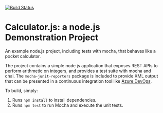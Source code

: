 [![Build Status](https://dev.azure.com/az40023/Integrating%20External%20Source%20Control%20with%20Azure%20Pipelines/_apis/build/status/juan-perezpichon.calculator?branchName=master)](https://dev.azure.com/az40023/Integrating%20External%20Source%20Control%20with%20Azure%20Pipelines/_build/latest?definitionId=5&branchName=master)

Calculator.js: a node.js Demonstration Project
==============================================
An example node.js project, including tests with mocha, that behaves like
a pocket calculator.

The project contains a simple node.js application that exposes REST APIs
to perform arithmetic on integers, and provides a test suite with mocha
and chai.  The `mocha-junit-reporters` package is included to provide XML
output that can be presented in a continuous integration tool like
[Azure DevOps](https://azure.com/devops).

To build, simply:

1. Runs `npm install` to install dependencies.
2. Runs `npm test` to run Mocha and execute the unit tests.

